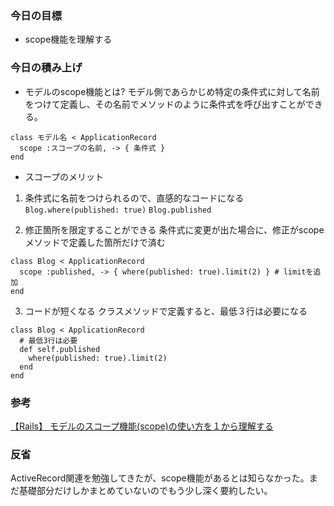 ### 今日の目標
- scope機能を理解する
 
### 今日の積み上げ
- モデルのscope機能とは?
モデル側であらかじめ特定の条件式に対して名前をつけて定義し、その名前でメソッドのように条件式を呼び出すことができる。
```
class モデル名 < ApplicationRecord
  scope :スコープの名前, -> { 条件式 }
end
```
- スコープのメリット
1. 条件式に名前をつけられるので、直感的なコードになる
`Blog.where(published: true)`
`Blog.published`

2. 修正箇所を限定することができる
条件式に変更が出た場合に、修正がscopeメソッドで定義した箇所だけで済む
```
class Blog < ApplicationRecord
  scope :published, -> { where(published: true).limit(2) } # limitを追加
end
```

3. コードが短くなる
クラスメソッドで定義すると、最低３行は必要になる
```
class Blog < ApplicationRecord
  # 最低3行は必要
  def self.published
    where(published: true).limit(2)
  end
end
```


### 参考
[【Rails】 モデルのスコープ機能(scope)の使い方を１から理解する](https://pikawaka.com/rails/scope)

### 反省
ActiveRecord関連を勉強してきたが、scope機能があるとは知らなかった。まだ基礎部分だけしかまとめていないのでもう少し深く要約したい。
